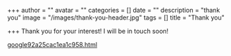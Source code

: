+++
author = ""
avatar = ""
categories = []
date = ""
description = "thank you"
image = "/images/thank-you-header.jpg"
tags = []
title = "Thank you"

+++
Thank you for your interest!  I will be in touch soon!

[google92a25cac1ea1c958.html](/images/google92a25cac1ea1c958.html "google92a25cac1ea1c958.html")
